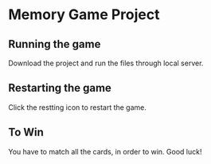# Memory Game Project

## Running the game
Download the project and run the files through local server.

## Restarting the game
Click the restting icon to restart the game.

## To Win
You have to match all the cards, in order to win.
Good luck!

 
